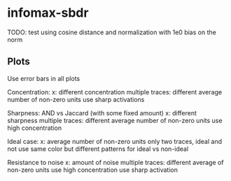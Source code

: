 # infomax-sbdr

TODO: test using cosine distance and normalization with 1e0 bias on the norm

## Plots

Use error bars in all plots

Concentration:
    x: different concentration
    multiple traces: different average number of non-zero units
    use sharp activations 

Sharpness: AND vs Jaccard (with some fixed amount) 
    x: different sharpness
    multiple traces: different average number of non-zero units
    use high concentration

Ideal case:
    x: average number of non-zero units
    only two traces, ideal and not
    use same color  but different patterns for ideal vs non-ideal

Resistance to noise
    x: amount of noise
    multiple traces: different average of non-zero units
    use high concentration
    use sharp activation

